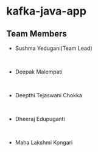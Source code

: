 # kafka-java-app

## Team Members

- Sushma Yedugani(Team Lead)

<br>


- Deepak Malempati

<br>

- Deepthi Tejaswani Chokka

<br>

- Dheeraj Edupuganti

<br>

- Maha Lakshmi Kongari


